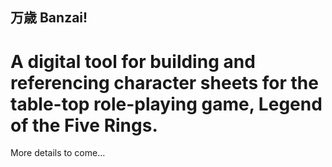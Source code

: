 ## 万歳 Banzai!

# A digital tool for building and referencing character sheets for the table-top role-playing game, Legend of the Five Rings.

More details to come...
